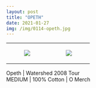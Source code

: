 ```yaml
---
layout: post
title: "OPETH"
date: 2021-01-27
img: /img/0114-opeth.jpg
---
```




<table style="width:100%;"><tr><td style="vertical-align:top;">
      <figure class="tmblr-full" data-orig-height="2048" data-orig-width="1365" data-orig-src="https://concertshirts.netlify.app/shirts/0114/0114-01.jpg"><img src="https://64.media.tumblr.com/fd4a0bd07fa8fb5ca6b653e4d912b4d2/6182e9a202aacebd-9f/s540x810/f3462be513fdfed171176e0a679c7b886934fd6b.jpg" data-orig-height="2048" data-orig-width="1365" data-orig-src="https://concertshirts.netlify.app/shirts/0114/0114-01.jpg"/></figure></td>
    <td style="vertical-align:top;">
      <figure class="tmblr-full" data-orig-height="2048" data-orig-width="1365" data-orig-src="https://concertshirts.netlify.app/shirts/0114/0114-02.jpg"><img src="https://64.media.tumblr.com/97926b2dc16893487aab09b7ea445337/6182e9a202aacebd-a5/s540x810/11f8249c1a989ba2fa0dcc2721a29f178768718a.jpg" data-orig-height="2048" data-orig-width="1365" data-orig-src="https://concertshirts.netlify.app/shirts/0114/0114-02.jpg"/></figure></td>
  </tr></table><p>
  Opeth | Watershed 2008 Tour<br/>MEDIUM | 100% Cotton | O Merch
</p>
